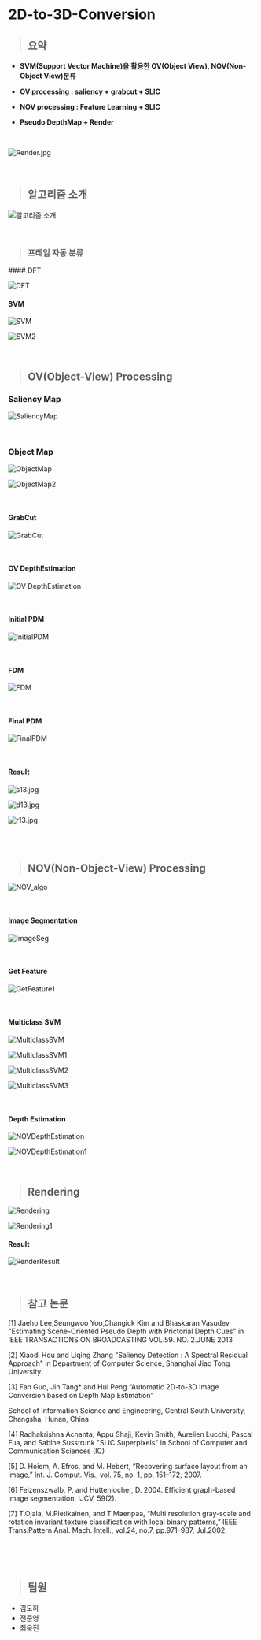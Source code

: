 # 2D-to-3D-Conversion

> ## 요약

* **SVM(Support Vector Machine)을 활용한 OV(Object View), NOV(Non-Object View)분류**

* **OV processing : saliency + grabcut + SLIC**

* **NOV processing : Feature Learning + SLIC**

* **Pseudo DepthMap + Render**



<br/>

![Render.jpg](imgs/Render.jpg)



<br/>

> ## 알고리즘 소개

![알고리즘 소개](imgs/Algorithm.JPG)

<br/>

> ### 프레임 자동 분류



﻿#### DFT



![DFT](imgs/DFT.JPG)



#### SVM

![SVM](imgs/SVM.JPG)

![SVM2](imgs/SVM2.JPG)

<br/>

> ## OV(Object-View) Processing



### Saliency Map



![SaliencyMap](imgs/SaliencyMap.JPG)



<br/>

### Object Map

![ObjectMap](imgs/ObjectMap.JPG)

![ObjectMap2](imgs/ObjectMap2.JPG)

<br/>

#### GrabCut

![GrabCut](imgs/GrabCut.JPG)



<br/>

#### OV DepthEstimation

![OV DepthEstimation](imgs/OVDepthEstimation.JPG)

<br/>

#### Initial PDM

![InitialPDM](imgs/InitialPDM.JPG)



<br/>

#### FDM

![FDM](imgs/FDM.JPG)



<br/>

#### Final PDM

![FinalPDM](imgs/FinalPDM.JPG)

<br/>

#### Result

![s13.jpg](imgs/s13.jpg)

![d13.jpg](imgs/d13.jpg)

![r13.jpg](imgs/r13.jpg)



<br/>

<br/>

> ## NOV(Non-Object-View) Processing



![NOV_algo](imgs/NOV_algo.JPG)

<br/>

#### Image Segmentation

![ImageSeg](imgs/ImageSeg.JPG)

<br/>

#### Get Feature

![GetFeature1](imgs/GetFeature1.JPG)

<br/>

#### Multiclass SVM

![MulticlassSVM](imgs/MulticlassSVM.JPG)

![MulticlassSVM1](imgs/MulticlassSVM1.JPG)

![MulticlassSVM2](imgs/MulticlassSVM2.JPG)

![MulticlassSVM3](imgs/MulticlassSVM3.JPG)



<br/>

#### Depth Estimation

![NOVDepthEstimation](imgs/NOVDepthEstimation.JPG)

![NOVDepthEstimation1](imgs/NOVDepthEstimation1.JPG)



<br/>

> ## Rendering

![Rendering](imgs/Rendering.JPG)

![Rendering1](imgs/Rendering1.JPG)

#### Result

![RenderResult](imgs/RenderResult.JPG)



<br/>

> ## 참고 논문



[1] Jaeho Lee,Seungwoo Yoo,Changick Kim and Bhaskaran Vasudev "Estimating Scene-Oriented Pseudo Depth with Prictorial Depth Cues"  in IEEE TRANSACTIONS ON BROADCASTING VOL.59. NO. 2.JUNE 2013

[2] Xiaodi Hou and Liqing Zhang "Saliency Detection : A Spectral Residual Approach"  in Department of Computer Science, Shanghai Jiao Tong University.

[3] Fan Guo, Jin Tang* and Hui Peng “Automatic 2D-to-3D Image Conversion based on Depth Map Estimation”

School of Information Science and Engineering, Central South University, Changsha, Hunan, China

[4] Radhakrishna Achanta, Appu Shaji, Kevin Smith, Aurelien Lucchi, Pascal Fua, and Sabine Susstrunk  "SLIC Superpixels" in School of Computer and Communication Sciences (IC)

[5] D. Hoiem, A. Efros, and M. Hebert, “Recovering surface layout from an image,” Int. J. Comput. Vis., vol. 75, no. 1, pp. 151–172, 2007.

[6] Felzenszwalb, P. and Huttenlocher, D. 2004. Efficient graph-based image segmentation. IJCV, 59(2).

[7] T.Ojala, M.Pietikainen, and T.Maenpaa, “Multi resolution gray-scale and rotation invariant texture classification with local binary patterns,” IEEE Trans.Pattern Anal. Mach. Intell., vol.24, no.7, pp.971–987, Jul.2002.

​    

<br/>

> ## 팀원

* 김도하
* 전준영
* 최욱진